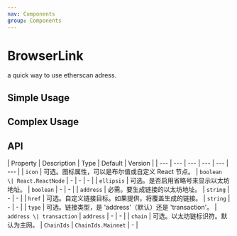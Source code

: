 ```yaml
---
nav: Components
group: Components
---
```


# BrowserLink

a quick way to use etherscan adress.

## Simple Usage

<code src="./demos/simple.tsx"></code>

## Complex Usage

<code src="./demos/complex.tsx"></code>

## API

| Property | Description | Type | Default | Version |
| --- | --- | --- | --- | --- | --- |
| `icon` | 可选。图标属性，可以是布尔值或自定义 React 节点。 | `boolean \| React.ReactNode` | - | - | - |
| `ellipsis` | 可选。是否启用省略号来显示以太坊地址。 | `boolean` | - | - |
| `address` | 必需。要生成链接的以太坊地址。 | `string` | - | - |
| `href` | 可选。自定义链接目标。如果提供，将覆盖生成的链接。 | `string` | - | - |
| `type` | 可选。链接类型，是 'address'（默认）还是 'transaction'。 | `address \| transaction` | `address` | - | - |
| `chain` | 可选。以太坊链标识符。默认为主网。 | `ChainIds` | `ChainIds.Mainnet` | - |
